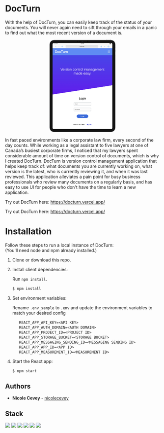 # DocTurn

With the help of DocTurn, you can easily keep track of the status of your documents. You will never again need to sift through your emails in a panic to find out what the most recent version of a document is.

<div align="center">
   <img src="./demo/Sizzy-iPad-Pro-11.png" height="300rem" alt="DocTurn Ipad demo" display="flex"/>
   </div>


In fast paced environments like a corporate law firm, every second of the day counts. While working as a legal assistant to five lawyers at one of Canada’s busiest corporate firms, I noticed that my lawyers spent considerable amount of time on version control of documents, which is why I created DocTurn. DocTurn is version control management application that helps keep track of: what documents you are currently working on, what version is the latest, who is currently reviewing it, and when it was last reviewed. This application alleviates a pain point for busy business professionals who review many documents on a regularly basis, and has easy to use UI for people who don't have the time to learn a new application.

Try out DocTurn here: https://docturn.vercel.app/

Try out DocTurn here: https://docturn.vercel.app/

# Installation

Follow these steps to run a local instance of DocTurn:  
(You'll need node and npm already installed.)

1. Clone or download this repo.

2. Install client dependencies:  
   
   Run `npm install`.
   ```bash    
   $ npm install
   ```
3. Set environment variables:  
   
   Rename `.env_sample` to `.env` and update the environment variables to match your desired config

   ```shell
      REACT_APP_API_KEY=<API KEY>
      REACT_APP_AUTH_DOMAIN=<AUTH DOMAIN>
      REACT_APP_PROJECT_ID=<PROJECT ID>
      REACT_APP_STORAGE_BUCKET=<STORAGE BUCKET>
      REACT_APP_MESSAGING_SENDING_ID=<MESSAGING SENDING ID>
      REACT_APP_APP_ID=<APP ID>
      REACT_APP_MEASUREMENT_ID=<MEASUREMENT ID>
   ```

4. Start the React app:
    ```bash
    $ npm start
    ```
    
## Authors

- **Nicole Cevey** - [nicolecevey](https://github.com/nicolecevey)

## Stack

<img src="https://upload.wikimedia.org/wikipedia/commons/thumb/a/a7/React-icon.svg/2300px-React-icon.svg.png" width="15%"/> <img src="https://upload.wikimedia.org/wikipedia/commons/thumb/9/96/Sass_Logo_Color.svg/2560px-Sass_Logo_Color.svg.png" width="15%"/> <img src="https://seeklogo.com/images/F/firebase-logo-402F407EE0-seeklogo.com.png" width="11%"/> <img src="https://cdn.worldvectorlogo.com/logos/javascript-1.svg" width="11%"/> <img src="https://cdn.worldvectorlogo.com/logos/html-1.svg" width="11%"/> <img src="https://upload.wikimedia.org/wikipedia/commons/thumb/d/d5/CSS3_logo_and_wordmark.svg/1200px-CSS3_logo_and_wordmark.svg.png" width="11%"/>
